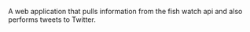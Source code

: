 A web application that pulls information from the fish watch api and
also performs tweets to Twitter.